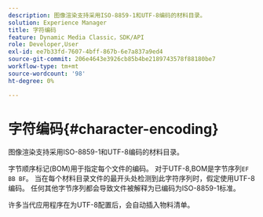 ```yaml
---
description: 图像渲染支持采用ISO-8859-1和UTF-8编码的材料目录。
solution: Experience Manager
title: 字符编码
feature: Dynamic Media Classic，SDK/API
role: Developer,User
exl-id: ee7b33fd-7607-4bff-867b-6e7a837a9ed4
source-git-commit: 206e4643e3926cb85b4be2189743578f88180be7
workflow-type: tm+mt
source-wordcount: '98'
ht-degree: 0%

---
```


# 字符编码{#character-encoding}

图像渲染支持采用ISO-8859-1和UTF-8编码的材料目录。

字节顺序标记(BOM)用于指定每个文件的编码。 对于UTF-8,BOM是字节序列`EF BB BF`。 当在每个材料目录文件的最开头处检测到此字符序列时，假定使用UTF-8编码。 任何其他字节序列都会导致文件被解释为已编码为ISO-8859-1标准。

许多当代应用程序在为UTF-8配置后，会自动插入物料清单。

